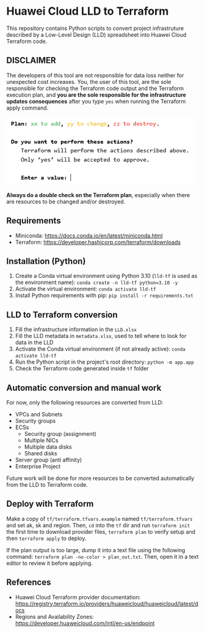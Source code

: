 # Huawei Cloud LLD to Terraform

This repository contains Python scripts to convert project infrastruture
described by a Low-Level Design (LLD) spreadsheet into Huawei Cloud Terraform
code.

## DISCLAIMER

The developers of this tool are not responsible for data loss neither for
unexpected cost increases. You, the user of this tool, are the sole responsible
for checking the Terraform code output and the Terraform execution plan, and
**you are the sole responsible for the infrastructure updates consequences**
after you type `yes` when running the Terraform apply command.

![Terraform apply confirmation prompt](docs/apply-confirmation.png)

**Always do a double check on the Terraform plan**, especially when there are
resources to be changed and/or destroyed.

## Requirements

- Miniconda: <https://docs.conda.io/en/latest/miniconda.html>
- Terraform: <https://developer.hashicorp.com/terraform/downloads>

## Installation (Python)

1. Create a Conda virtual environment using Python 3.10 (`lld-tf` is used as
   the environment name): `conda create -n lld-tf python=3.10 -y`
2. Activate the virtual environment: `conda activate lld-tf`
3. Install Python requirements with pip: `pip install -r requirements.txt`

## LLD to Terraform conversion

1. Fill the infrastructure information in the `LLD.xlsx`
2. Fill the LLD metadata in `metadata.xlsx`, used to tell where to look for
   data in the LLD
3. Activate the Conda virtual environment (if not already active):
   `conda activate lld-tf`
4. Run the Python script in the project's root directory: `python -m app.app`
5. Check the Terraform code generated inside `tf` folder

## Automatic conversion and manual work

For now, only the following resources are converted from LLD:

- VPCs and Subnets
- Security groups
- ECSs
  - Security group (assignment)
  - Multiple NICs
  - Multiple data disks
  - Shared disks
- Server group (anti affinity)
- Enterprise Project

Future work will be done for more resources to be converted automatically from
the LLD to Terraform code.

## Deploy with Terraform

Make a copy of `tf/terraform.tfvars.example` named `tf/terraform.tfvars` and
set ak, sk and region. Then, `cd` into the `tf` dir and run `terraform init`
the first time to download provider files, `terraform plan` to verify setup
and then `terraform apply` to deploy.

If the plan output is too large, dump it into a text file using the following
command: `terraform plan -no-color > plan_out.txt`. Then, open it in a text
editor to review it before applying.

## References

- Huawei Cloud Terraform provider documentation:
  <https://registry.terraform.io/providers/huaweicloud/huaweicloud/latest/docs>
- Regions and Availability Zones:
  <https://developer.huaweicloud.com/intl/en-us/endpoint>
